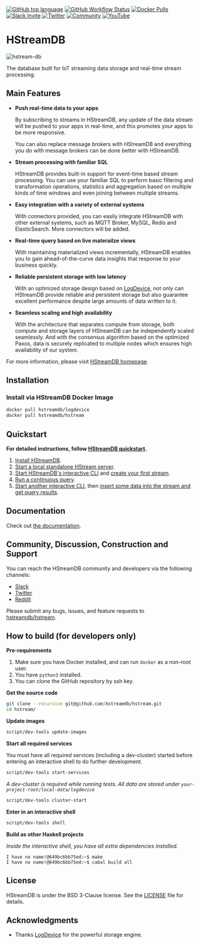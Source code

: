 [![GitHub top language](https://img.shields.io/github/languages/top/hstreamdb/hstream)](https://www.haskell.org/)
[![GitHub Workflow Status](https://img.shields.io/github/workflow/status/hstreamdb/hstream/CI)](https://github.com/hstreamdb/hstream/actions?query=workflow%3ACI)
[![Docker Pulls](https://img.shields.io/docker/pulls/hstreamdb/hstream)](https://hub.docker.com/r/hstreamdb/hstream)
[![Slack Invite](<https://slack-invite.hstream.io/badge.svg>)](https://slack-invite.hstream.io)
[![Twitter](https://img.shields.io/badge/Follow-HStreamDB-1DA1F2?logo=twitter)](https://twitter.com/HStreamDB)
[![Community](https://img.shields.io/badge/Community-HStreamDB-yellow?logo=github)](https://github.com/hstreamdb/hstream/discussions)
[![YouTube](https://img.shields.io/badge/Subscribe-EMQ-FF0000?logo=youtube)](https://www.youtube.com/channel/UC5FjR77ErAxvZENEWzQaO5Q)

# HStreamDB

![hstream-db](https://cdn.jsdelivr.net/gh/hstreamdb/hstreamio-cdn@1.0.2/images/hstream-db.png)

The database built for IoT streaming data storage and real-time stream processing.

## Main Features

- __Push real-time data to your apps__

    By subscribing to streams in HStreamDB, any update of the data stream will be pushed to your apps in real-time, and this promotes your apps to be more responsive.

    You can also replace message brokers with HStreamDB and everything you do with message brokers can be done better with HStreamDB.

- __Stream processing with familiar SQL__

    HStreamDB provides built-in support for event-time based stream processing. You can use your familiar SQL to perform basic filtering and transformation operations, statistics and aggregation based on multiple kinds of time windows and even joining between multiple streams.

- __Easy integration with a variety of external systems__

    With connectors provided, you can easily integrate HStreamDB with other external systems, such as MQTT Broker, MySQL, Redis and ElasticSearch. More connectors will be added.

- __Real-time query based on live materailze views__

    With maintaining materialized views incrementally, HStreamDB enables you to gain ahead-of-the-curve data insights that response to your business quickly.

- __Reliable persistent storage with low latency__

    With an optimized storage design based on [LogDevice](https://logdevice.io/), not only can HStreamDB provide reliable and persistent storage but also guarantee excellent performance despite large amounts of data written to it.

- __Seamless scaling and high availability__

    With the architecture that separates compute from storage, both compute and storage layers of HStreamDB can be independently scaled seamlessly. And with the consensus algorithm based on the optimized Paxos, data is securely replicated to multiple nodes which ensures high availability of our system.

For more information, please visit [HStreamDB homepage](https://hstream.io).

## Installation

### Install via HStreamDB Docker Image

```sh
docker pull hstreamdb/logdevice
docker pull hstreamdb/hstream
```

## Quickstart

**For detailed instructions, follow [HStreamDB quickstart](https://docs.hstream.io/start/quickstart-with-docker/).**

1. [Install HStreamDB](https://docs.hstream.io/start/quickstart-with-docker/#installation).
2. [Start a local standalone HStream server](https://docs.hstream.io/start/quickstart-with-docker/#start-a-local-standalone-hstream-server-in-docker).
3. [Start HStreamDB's interactive CLI](https://docs.hstream.io/start/quickstart-with-docker/#start-hstreamdbs-interactive-sql-cli) and [create your first stream](https://docs.hstream.io/start/quickstart-with-docker/#create-a-stream).
4. [Run a continuous query](https://docs.hstream.io/start/quickstart-with-docker/#run-a-continuous-query-over-the-stream).
5. [Start another interactive CLI](https://docs.hstream.io/start/quickstart-with-docker/#start-another-cli-session), then [insert some data into the stream and get query results](https://docs.hstream.io/start/quickstart-with-docker/#insert-data-into-the-stream).

## Documentation

Check out [the documentation](https://docs.hstream.io/).

## Community, Discussion, Construction and Support

You can reach the HStreamDB community and developers via the following channels:

- [Slack](https://slack-invite.hstream.io)
- [Twitter](https://twitter.com/HStreamDB)
- [Reddit](https://www.reddit.com/r/HStreamDB)

Please submit any bugs, issues, and feature requests to [hstreamdb/hstream](https://github.com/hstreamdb/hstream/issues).


## How to build (for developers only)

**Pre-requirements**

1. Make sure you have Docker installed, and can run `docker` as a non-root user.
2. You have `python3` installed.
3. You can clone the GitHub repository by ssh key.

**Get the source code**

```sh
git clone --recursive git@github.com:hstreamdb/hstream.git
cd hstream/
```

**Update images**

```sh
script/dev-tools update-images
```

**Start all required services**

You must have all required services (including a dev-cluster) started before entering an interactive shell to do further development.

```sh
script/dev-tools start-services
```

*A dev-cluster is required while running tests. All data are stored under `your-project-root/local-data/logdevice`*

```sh
script/dev-tools cluster-start
```

**Enter in an interactive shell**

```sh
script/dev-tools shell
```

**Build as other Haskell projects**

*Inside the interactive shell, you have all extra dependencies installed.*

```
I have no name!@649bc6bb75ed:~$ make
I have no name!@649bc6bb75ed:~$ cabal build all
```


## License

HStreamDB is under the BSD 3-Clause license. See the [LICENSE](https://github.com/hstreamdb/hstream/blob/master/LICENSE) file for details.

## Acknowledgments

- Thanks [LogDevice](https://logdevice.io/) for the powerful storage engine.
